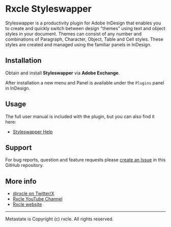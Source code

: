 # Rxcle Styleswapper

Styleswapper is a productivity plugin for Adobe InDesign that enables you to create and quickly switch between design "themes" using text and object styles in your document. Themes can consist of any number and combinations of Paragraph, Character, Object, Table and Cell styles. These styles are created and managed using the familiar panels in InDesign.

## Installation
Obtain and install **Styleswapper** via **Adobe Exchange**.

After installation a new menu and Panel is available under the `Plugins` panel in InDesign.

## Usage
The full user manual is included with the plugin, but you can also find it here:
- [Styleswapper Help](./docs/help.md)

## Support
For bug reports, question and feature requests please [create an Issue](https://github.com/rxcle/styleswapper-support/issues)
 in this GitHub repository.

## More info
- [@rxcle on Twitter/X](https://twitter.com/rxcle)
- [Rxcle YouTube Channel](https://www.youtube.com/channel/UCiSFFEuOoIQdk6mivM3eGkQ)
- [Rxcle website](https://rxcle.com)

---
Metastate is Copyright (c) rxcle. All rights reserved.

